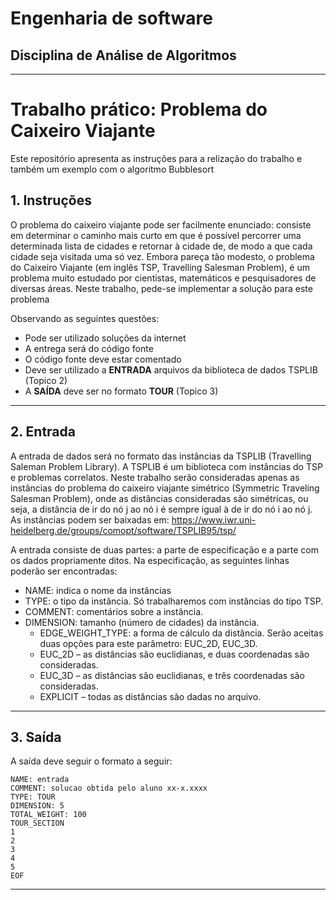 # Engenharia de software
## Disciplina de Análise de Algoritmos
* * *

Trabalho prático: Problema do Caixeiro Viajante
==============================================
Este repositório apresenta as instruções para a relização do trabalho e também um exemplo com o algoritmo Bubblesort

1\. Instruções
--------------
O problema do caixeiro viajante pode ser facilmente enunciado: consiste em determinar o
caminho mais curto em que é possível percorrer uma determinada lista de cidades e retornar à
cidade de, de modo a que cada cidade seja visitada uma só vez.
Embora pareça tão modesto, o problema do Caixeiro Viajante (em inglês TSP, Travelling
Salesman Problem), é um problema muito estudado por cientistas, matemáticos e
pesquisadores de diversas áreas.
Neste trabalho, pede-se implementar a solução para este problema


Observando as seguintes questões:
* Pode ser utilizado soluções da internet
* A entrega será do código fonte
* O código fonte deve estar comentado
* Deve ser utilizado a **ENTRADA** arquivos da biblioteca de dados TSPLIB (Topico 2)
* A **SAÍDA** deve ser no formato **TOUR**  (Topico 3)
***
2\. Entrada
--------------
A entrada de dados será no formato das instâncias da TSPLIB (Travelling Saleman Problem
Library). A TSPLIB é um biblioteca com instâncias do TSP e problemas correlatos. Neste
trabalho serão consideradas apenas as instâncias do problema do caixeiro viajante simétrico
(Symmetric Traveling Salesman Problem), onde as distâncias consideradas são simétricas, ou
seja, a distância de ir do nó j ao nó i é sempre igual à de ir do nó i ao nó j. As instâncias podem
ser baixadas em:
 https://www.iwr.uni-heidelberg.de/groups/comopt/software/TSPLIB95/tsp/

 A entrada consiste de duas partes: a parte de especificação e a parte com os dados
propriamente ditos. Na especificação, as seguintes linhas poderão ser encontradas:

- NAME: indica o nome da instâncias
- TYPE: o tipo da instância. Só trabalharemos com instâncias do tipo TSP.
- COMMENT: comentários sobre a instância.
- DIMENSION: tamanho (número de cidades) da instância.
  - EDGE_WEIGHT_TYPE: a forma de cálculo da distância. Serão aceitas duas opções para este parâmetro: EUC_2D, EUC_3D.
  - EUC_2D – as distâncias são euclidianas, e duas coordenadas são consideradas.
  - EUC_3D – as distâncias são euclidianas, e três coordenadas são consideradas.
  - EXPLICIT – todas as distâncias são dadas no arquivo.


***
3\. Saída
--------------

A saída deve seguir o formato a seguir:
```
NAME: entrada
COMMENT: solucao obtida pelo aluno xx-x.xxxx
TYPE: TOUR
DIMENSION: 5
TOTAL_WEIGHT: 100
TOUR_SECTION
1
2
3
4
5
EOF
```
--------------
   
